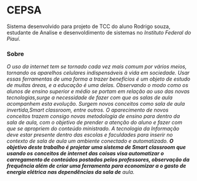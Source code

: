 # CEPSA

Sistema desenvolvido para projeto de TCC do aluno Rodrigo souza, estudante de Analise e desenvoldimento de sistemas no _Instituto Federal do Piauí_.

### Sobre

_O uso da internet tem se tornado cada vez mais comum por vários meios, tornando os aparelhos celulares indispensáveis à vida em sociedade.  Usar essas ferramentas de uma forma a trazer benefícios é um objeto de estudo de muitas áreas, e a educação é uma delas. Observando o modo como os alunos de ensino superior e médio se portam em relação ao uso das novas tecnologias,surge a necessidade de fazer com que as salas de aula acompanhem esta evolução.  Surgem novos conceitos como sala de aula invertida,Smart classroom, entre outros. O aparecimento de novos conceitos trazem consigo novas metodologia de ensino para dentro da sala de aula, com o objetivo de prender a atenção do aluno e fazer com que se apropriem do conteúdo ministrado. A tecnologia da Informação deve estar presente dentro das escolas e faculdades para inserir no contexto de sala de aula um ambiente conectado e automatizado. **O objetivo deste trabalho é projetar uma sistema de Smart classroom que usando os** **conceitos de internet das coisas visa automatizar o carregamento de conteúdos postados pelos professores, observação da** **frequência além de criar uma ferramenta** **para economizar a o gasto de energia elétrica** **nas dependências da sala de** aula._

